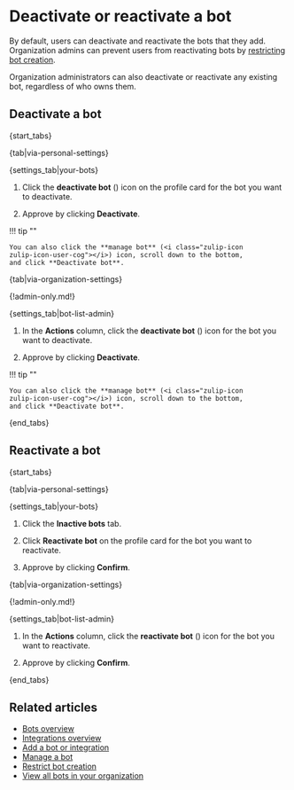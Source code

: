 # Deactivate or reactivate a bot

By default, users can deactivate and reactivate the bots that they
add. Organization admins can prevent users from reactivating bots by
[restricting bot creation](/help/restrict-bot-creation).

Organization administrators can also deactivate or reactivate any existing
bot, regardless of who owns them.

## Deactivate a bot

{start_tabs}

{tab|via-personal-settings}

{settings_tab|your-bots}

1. Click the **deactivate bot** (<i class="zulip-icon zulip-icon-user-x"></i>)
   icon on the profile card for the bot you want to deactivate.

1. Approve by clicking **Deactivate**.

!!! tip ""

    You can also click the **manage bot** (<i class="zulip-icon
    zulip-icon-user-cog"></i>) icon, scroll down to the bottom,
    and click **Deactivate bot**.

{tab|via-organization-settings}

{!admin-only.md!}

{settings_tab|bot-list-admin}

1. In the **Actions** column, click the **deactivate bot** (<i class="zulip-icon
   zulip-icon-user-x"></i>) icon for the bot you want to deactivate.

1. Approve by clicking **Deactivate**.

!!! tip ""

    You can also click the **manage bot** (<i class="zulip-icon
    zulip-icon-user-cog"></i>) icon, scroll down to the bottom,
    and click **Deactivate bot**.

{end_tabs}

## Reactivate a bot

{start_tabs}

{tab|via-personal-settings}

{settings_tab|your-bots}

1. Click the **Inactive bots** tab.

1. Click **Reactivate bot** on the profile card for the bot you want to reactivate.

1. Approve by clicking **Confirm**.

{tab|via-organization-settings}

{!admin-only.md!}

{settings_tab|bot-list-admin}

1. In the **Actions** column, click the **reactivate bot** (<i class="zulip-icon
   zulip-icon-user-plus"></i>) icon for the bot you want to reactivate.

1. Approve by clicking **Confirm**.

{end_tabs}


## Related articles

* [Bots overview](/help/bots-overview)
* [Integrations overview](/help/integrations-overview)
* [Add a bot or integration](/help/add-a-bot-or-integration)
* [Manage a bot](/help/manage-a-bot)
* [Restrict bot creation](/help/restrict-bot-creation)
* [View all bots in your organization](/help/view-all-bots-in-your-organization)
